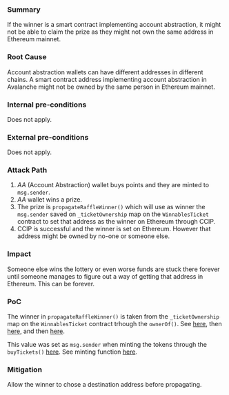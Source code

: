 ### Summary

If the winner is a smart contract implementing account abstraction, it might not be able to claim the prize as they might not own the same address in Ethereum mainnet. 


### Root Cause

Account abstraction wallets can have different addresses in different chains. A smart contract address implementing account abstraction in Avalanche might not be owned by the same person in Ethereum mainnet.

### Internal pre-conditions

Does not apply.

### External pre-conditions

Does not apply.

### Attack Path

1. _AA_ (Account Abstraction) wallet buys points and they are minted to `msg.sender`.
2. _AA_ wallet wins a prize.
3. The prize is `propagateRaffleWinner()` which will use as winner the `msg.sender` saved on `_ticketOwnership` map on the `WinnablesTicket` contract to set that address as the winner on Ethereum through CCIP. 
4. CCIP is successful and the winner is set on Ethereum. However that address might be owned by no-one or someone else.

### Impact

Someone else wins the lottery or even worse funds are stuck there forever until someone manages to figure out a way of getting that address in Ethereum. This can be forever.

### PoC

The winner in `propagateRaffleWinner()` is taken from the `_ticketOwnership` map on the `WinnablesTicket` contract trhough the `ownerOf()`. See [here](https://github.com/sherlock-audit/2024-08-winnables-raffles/blob/main/public-contracts/contracts/WinnablesTicketManager.sol#L338), then [here](https://github.com/sherlock-audit/2024-08-winnables-raffles/blob/main/public-contracts/contracts/WinnablesTicketManager.sol#L476), and then [here](https://github.com/sherlock-audit/2024-08-winnables-raffles/blob/main/public-contracts/contracts/WinnablesTicket.sol#L100).

This value was set as `msg.sender` when minting the tokens through the `buyTickets()` [here](https://github.com/sherlock-audit/2024-08-winnables-raffles/blob/main/public-contracts/contracts/WinnablesTicketManager.sol#L208). See minting function [here](https://github.com/sherlock-audit/2024-08-winnables-raffles/blob/main/public-contracts/contracts/WinnablesTicket.sol#L194).

### Mitigation

Allow the winner to chose a destination address before propagating.